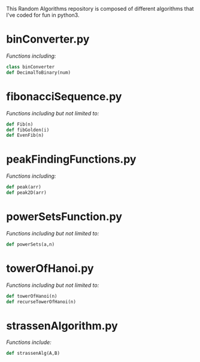 This Random Algorithms repository is composed of different algorithms that I've coded for fun in python3.

# binConverter.py
*Functions including:*
```python
class binConverter
def DecimalToBinary(num)
```
# fibonacciSequence.py
*Functions including but not limited to:*
```python
def Fib(n)
def fibGolden(i)
def EvenFib(n)
```


# peakFindingFunctions.py
*Functions including:*
```python
def peak(arr)
def peak2D(arr)
```

# powerSetsFunction.py
*Functions including but not limited to:*
```python
def powerSets(a,n)
```

# towerOfHanoi.py
*Functions including but not limited to:*
```python 
def towerOfHanoi(n)
def recurseTowerOfHanoi(n)
```

# strassenAlgorithm.py
*Functions include:*
```python 
def strassenAlg(A,B)
```

